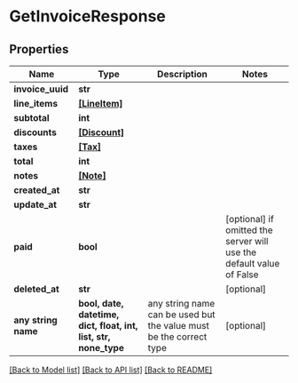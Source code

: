 # GetInvoiceResponse


## Properties
Name | Type | Description | Notes
------------ | ------------- | ------------- | -------------
**invoice_uuid** | **str** |  | 
**line_items** | [**[LineItem]**](LineItem.md) |  | 
**subtotal** | **int** |  | 
**discounts** | [**[Discount]**](Discount.md) |  | 
**taxes** | [**[Tax]**](Tax.md) |  | 
**total** | **int** |  | 
**notes** | [**[Note]**](Note.md) |  | 
**created_at** | **str** |  | 
**update_at** | **str** |  | 
**paid** | **bool** |  | [optional]  if omitted the server will use the default value of False
**deleted_at** | **str** |  | [optional] 
**any string name** | **bool, date, datetime, dict, float, int, list, str, none_type** | any string name can be used but the value must be the correct type | [optional]

[[Back to Model list]](../README.md#documentation-for-models) [[Back to API list]](../README.md#documentation-for-api-endpoints) [[Back to README]](../README.md)


